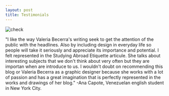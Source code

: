 ```yaml
---
layout: post
title: Testimonials
---
```


![check](https://farm9.staticflickr.com/8663/16030313563_6d2724e2e1_o.jpg)


"I like the way Valeria Becerra's writing seek to get the attention of the public with the headlines. Also by including design in everyday life so people will take it seriously and appreciate its importance and potential. I felt represented in the Studying Abroad Etiquette articule. She talks about interesting subjects that we don't think about very often but they are importan when are introduce to us. I wouldn't doubt on recommending this blog or Valeria Becerra as a graphic designer because she works with a lot of passion and has a great imagination that is perfectly represented in the works and drawings of her blog." -Ana Capote, Venezuelan english student in New York City. 

